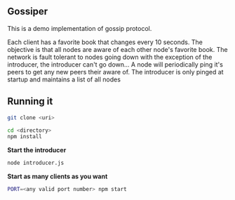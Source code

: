 ## Gossiper 

This is a demo implementation of gossip protocol. 

Each client has a favorite book that changes every 10 seconds. 
The objective is that all nodes are aware of each other node's favorite book.
The network is fault tolerant to nodes going down with the exception of the introducer, the introducer can't go down...
A node will periodically ping it's peers to get any new peers their aware of. The introducer is only pinged at startup and maintains a list of all nodes

## Running it 
```bash 
git clone <uri>

cd <directory>
npm install
```

**Start the introducer**
```bash
node introducer.js
```

**Start as many clients as you want**
```bash
PORT=<any valid port number> npm start
```
